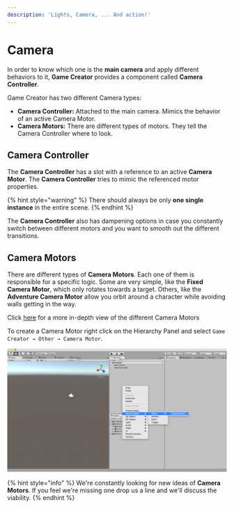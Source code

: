 ```yaml
---
description: 'Lights, Camera, ... And action!'
---
```


# Camera

In order to know which one is the **main camera** and apply different behaviors to it, **Game Creator** provides a component called **Camera Controller**.

Game Creator has two different Camera types:

* **Camera Controller:** Attached to the main camera. Mimics the behavior of an active Camera Motor.
* **Camera Motors:** There are different types of motors. They tell the Camera Controller where to look.

## Camera Controller

The **Camera Controller** has a slot with a reference to an active **Camera Motor**. The **Camera Controller** tries to mimic the referenced motor properties.

{% hint style="warning" %}
There should always be only **one single instance** in the entire scene.
{% endhint %}

The **Camera Controller** also has dampening options in case you constantly switch between different motors and you want to smooth out the different transitions.

## Camera Motors

There are different types of **Camera Motors**. Each one of them is responsible for a specific logic. Some are very simple, like the **Fixed Camera Motor**, which only rotates towards a target. Others, like the **Adventure Camera Motor** allow you orbit around a character while avoiding walls getting in the way.

Click [here](camera-motors.md) for a more in-depth view of the different Camera Motors

To create a Camera Motor right click on the Hierarchy Panel and select `Game Creator → Other → Camera Motor`.

![](../../../.gitbook/assets/camera-motor-create.jpg)

{% hint style="info" %}
We're constantly looking for new ideas of **Camera Motors**. If you feel we're missing one drop us a line and we'll discuss the viability.
{% endhint %}

